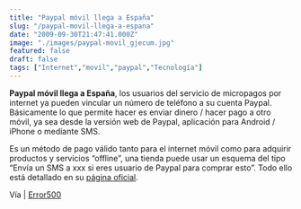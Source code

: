 ```yaml
---
title: "Paypal móvil llega a España"
slug: "/paypal-movil-llega-a-espana"
date: "2009-09-30T21:47:41.000Z"
image: "./images/paypal-movil_gjecum.jpg"
featured: false
draft: false
tags: ["Internet","movil","paypal","Tecnología"]
---
```



**Paypal móvil llega a España**, los usuarios del servicio de micropagos por internet ya pueden vincular un número de teléfono a su cuenta Paypal. Básicamente lo que permite hacer es enviar dinero / hacer pago a otro móvil, ya sea desde la versión web de Paypal, aplicación para Android / iPhone o mediante SMS.

Es un método de pago válido tanto para el internet móvil como para adquirir productos y servicios “offline”, una tienda puede usar un esquema del tipo “Envía un SMS a xxx si eres usuario de Paypal para comprar esto”. Todo ello está detallado en su [página oficial](https://www.paypal.com/es/movil).

Vía | [Error500](http://www.error500.net/pagos/paypal-movil-llega-espana)




